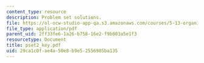 ```yaml
---
content_type: resource
description: Problem set solutions.
file: https://ol-ocw-studio-app-qa.s3.amazonaws.com/courses/5-13-organic-chemistry-ii-fall-2006/29ca1c0fae4a50e8b9e52556985ba135_pset2_key.pdf
file_type: application/pdf
parent_uid: 2ff33fe6-1a26-b758-16e2-f9b003a5e1f3
resourcetype: Document
title: pset2_key.pdf
uid: 29ca1c0f-ae4a-50e8-b9e5-2556985ba135
---
```

